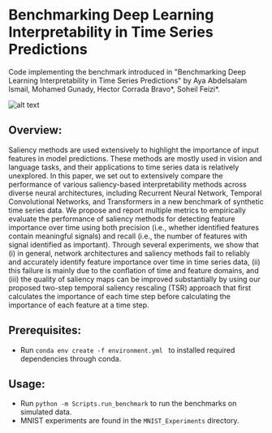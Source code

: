 # Benchmarking Deep Learning Interpretability in Time Series Predictions

Code implementing the benchmark introduced in "Benchmarking Deep Learning Interpretability in Time Series Predictions" by
Aya Abdelsalam Ismail, Mohamed Gunady, Hector Corrada Bravo*, Soheil Feizi*.

![alt text](summary.png)
## Overview:
Saliency methods are used extensively to highlight the importance of input features in model predictions. These methods are mostly used in vision and language tasks, and their applications to time series data is relatively unexplored. In this paper, we set out to extensively compare the performance of various saliency-based interpretability methods across diverse neural architectures, including Recurrent Neural Network, Temporal Convolutional Networks, and Transformers in a new benchmark of synthetic time series data. We propose and report multiple metrics to empirically evaluate the performance of saliency methods for detecting feature importance over time using both precision (i.e., whether identified features contain meaningful signals) and recall (i.e., the number of features with signal identified as important). Through several experiments, we show that (i) in general, network architectures and saliency methods fail to reliably and accurately identify feature importance over time in time series data, (ii) this failure is mainly due to the conflation of time and feature domains, and (iii) the quality of saliency maps can be improved substantially by using our proposed two-step temporal saliency rescaling (TSR) approach that first calculates the importance of each time step before calculating the importance of each feature at a time step.

## Prerequisites:
- Run ```conda env create -f environment.yml ``` to installed required dependencies through conda.

## Usage:
- Run `python -m Scripts.run_benchmark` to run the benchmarks on simulated data.
- MNIST experiments are found in the `MNIST_Experiments` directory.
